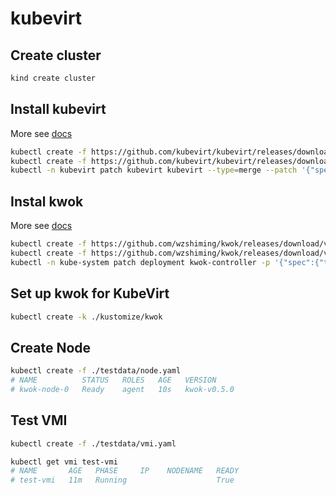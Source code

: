 # kubevirt

## Create cluster

``` bash
kind create cluster
```

## Install kubevirt

More see [docs](https://kubevirt.io/quickstart_kind/)

``` bash
kubectl create -f https://github.com/kubevirt/kubevirt/releases/download/v1.1.1/kubevirt-operator.yaml
kubectl create -f https://github.com/kubevirt/kubevirt/releases/download/v1.1.1/kubevirt-cr.yaml
kubectl -n kubevirt patch kubevirt kubevirt --type=merge --patch '{"spec":{"configuration":{"developerConfiguration":{"useEmulation":true}}}}'
```

## Instal kwok

More see [docs](https://kwok.sigs.k8s.io/docs/user/kwok-in-cluster/)

``` bash
kubectl create -f https://github.com/wzshiming/kwok/releases/download/v0.5.0-rc.1/kwok.yaml
kubectl create -f https://github.com/wzshiming/kwok/releases/download/v0.5.0-rc.1/stage-fast.yaml
kubectl -n kube-system patch deployment kwok-controller -p '{"spec":{"template":{"spec":{"hostNetwork":true}}}}'
```

## Set up kwok for KubeVirt

``` bash
kubectl create -k ./kustomize/kwok
```

## Create Node

``` bash
kubectl create -f ./testdata/node.yaml
# NAME          STATUS   ROLES   AGE   VERSION
# kwok-node-0   Ready    agent   10s   kwok-v0.5.0
```

## Test VMI

``` bash
kubectl create -f ./testdata/vmi.yaml
```

``` bash
kubectl get vmi test-vmi
# NAME       AGE   PHASE     IP    NODENAME   READY
# test-vmi   11m   Running                    True
```

